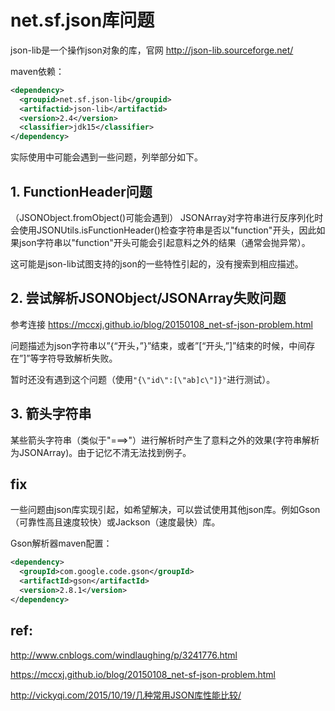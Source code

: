# net.sf.json库问题

json-lib是一个操作json对象的库，官网 http://json-lib.sourceforge.net/

maven依赖：

```xml
<dependency>
  <groupid>net.sf.json-lib</groupid>
  <artifactid>json-lib</artifactid>
  <version>2.4</version>
  <classifier>jdk15</classifier>
</dependency>
```

实际使用中可能会遇到一些问题，列举部分如下。

## 1. FunctionHeader问题

（JSONObject.fromObject()可能会遇到）
JSONArray对字符串进行反序列化时会使用JSONUtils.isFunctionHeader()检查字符串是否以"function"开头，因此如果json字符串以"function"开头可能会引起意料之外的结果（通常会抛异常）。

这可能是json-lib试图支持的json的一些特性引起的，没有搜索到相应描述。

## 2. 尝试解析JSONObject/JSONArray失败问题

参考连接 https://mccxj.github.io/blog/20150108_net-sf-json-problem.html

问题描述为json字符串以”{“开头，”}”结束，或者”[“开头,”]”结束的时候，中间存在”]”等字符导致解析失败。

暂时还没有遇到这个问题（使用`"{\"id\":[\"ab]c\"]}"`进行测试）。

## 3. 箭头字符串

某些箭头字符串（类似于"===>"）进行解析时产生了意料之外的效果(字符串解析为JSONArray)。由于记忆不清无法找到例子。

## fix

一些问题由json库实现引起，如希望解决，可以尝试使用其他json库。例如Gson（可靠性高且速度较快）或Jackson（速度最快）库。

Gson解析器maven配置：

```xml
<dependency>
  <groupId>com.google.code.gson</groupId>
  <artifactId>gson</artifactId>
  <version>2.8.1</version>
</dependency>
```

## ref:

http://www.cnblogs.com/windlaughing/p/3241776.html

https://mccxj.github.io/blog/20150108_net-sf-json-problem.html

http://vickyqi.com/2015/10/19/几种常用JSON库性能比较/
